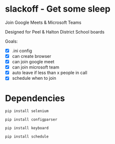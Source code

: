 # slackoff - Get some sleep

Join Google Meets & Microsoft Teams

Designed for Peel & Halton District School boards

Goals:
- [x] .ini config
- [x] can create browser
- [x] can join google meet
- [x] can join microsoft team
- [x] auto leave if less than x people in call
- [x] schedule when to join

# Dependencies 
`pip install selenium`

`pip install configparser`

`pip install keyboard`

`pip install schedule`
